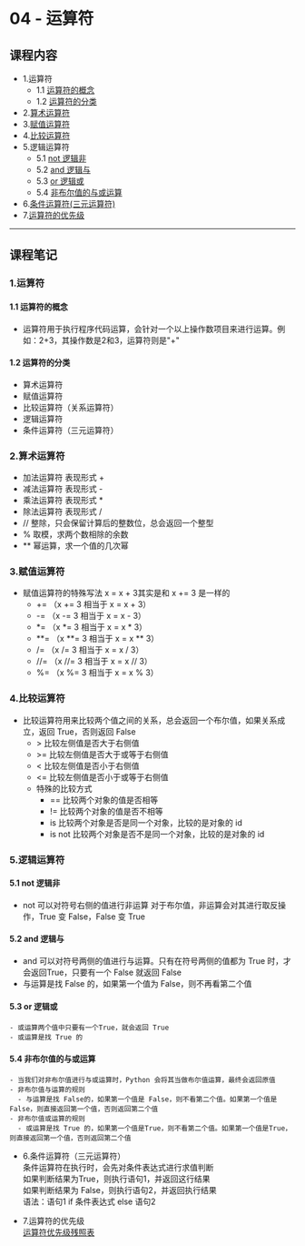 # 04 - 运算符
## 课程内容
  - 1.运算符
    - 1.1 [运算符的概念](https://github.com/queenta/Logic-Python/blob/master/LP_20200525.md#11-%E8%BF%90%E7%AE%97%E7%AC%A6%E7%9A%84%E6%A6%82%E5%BF%B5)
    - 1.2 [运算符的分类](https://github.com/queenta/Logic-Python/blob/master/LP_20200525.md#12-%E8%BF%90%E7%AE%97%E7%AC%A6%E7%9A%84%E5%88%86%E7%B1%BB)
  - 2.[算术运算符](https://github.com/queenta/Logic-Python/blob/master/LP_20200525.md#2%E7%AE%97%E6%9C%AF%E8%BF%90%E7%AE%97%E7%AC%A6)
  - 3.[赋值运算符](https://github.com/queenta/Logic-Python/blob/master/LP_20200525.md#3%E8%B5%8B%E5%80%BC%E8%BF%90%E7%AE%97%E7%AC%A6)
  - 4.[比较运算符](https://github.com/queenta/Logic-Python/blob/master/LP_20200525.md#4%E6%AF%94%E8%BE%83%E8%BF%90%E7%AE%97%E7%AC%A6)
  - 5.逻辑运算符
    - 5.1 [not 逻辑非](https://github.com/queenta/Logic-Python/blob/master/LP_20200525.md#51-not-%E9%80%BB%E8%BE%91%E9%9D%9E)
    - 5.2 [and 逻辑与](https://github.com/queenta/Logic-Python/blob/master/LP_20200525.md#52-and-%E9%80%BB%E8%BE%91%E4%B8%8E)
    - 5.3 [or 逻辑或](https://github.com/queenta/Logic-Python/blob/master/LP_20200525.md#53-or-%E9%80%BB%E8%BE%91%E6%88%96)
    - 5.4 [非布尔值的与或运算](https://github.com/queenta/Logic-Python/blob/master/LP_20200525.md#54-%E9%9D%9E%E5%B8%83%E5%B0%94%E5%80%BC%E7%9A%84%E4%B8%8E%E6%88%96%E8%BF%90%E7%AE%97)
  - 6.[条件运算符(三元运算符)]()
  - 7.[运算符的优先级]()
  
---

## 课程笔记
### 1.运算符
#### 1.1 运算符的概念
- 运算符用于执行程序代码运算，会针对一个以上操作数项目来进行运算。例如：2+3，其操作数是2和3，运算符则是"+"
#### 1.2 运算符的分类
- 算术运算符
- 赋值运算符
- 比较运算符（关系运算符）
- 逻辑运算符
- 条件运算符（三元运算符）
    
### 2.算术运算符
- 加法运算符 表现形式 +
- 减法运算符 表现形式 -
- 乘法运算符 表现形式 *
- 除法运算符 表现形式 /
- // 整除，只会保留计算后的整数位，总会返回一个整型
- % 取模，求两个数相除的余数
- ** 幂运算，求一个值的几次幂
  
### 3.赋值运算符
- 赋值运算符的特殊写法 x = x + 3其实是和 x += 3 是一样的
  - += （x += 3 相当于 x = x + 3）
  - -= （x -= 3 相当于 x = x - 3）
  - *= （x *= 3 相当于 x = x * 3）
  - **= （x **= 3 相当于 x = x ** 3）
  - /= （x /= 3 相当于 x = x / 3）
  - //= （x //= 3 相当于 x = x // 3）
  - %= （x %= 3 相当于 x = x % 3）

### 4.比较运算符
- 比较运算符用来比较两个值之间的关系，总会返回一个布尔值，如果关系成立，返回 True，否则返回 False
  - \> 比较左侧值是否大于右侧值
  - \>= 比较左侧值是否大于或等于右侧值
  - < 比较左侧值是否小于右侧值
  - <= 比较左侧值是否小于或等于右侧值
  - 特殊的比较方式
    - == 比较两个对象的值是否相等
    - != 比较两个对象的值是否不相等
    - is 比较两个对象是否是同一个对象，比较的是对象的 id
    - is not 比较两个对象是否不是同一个对象，比较的是对象的 id

### 5.逻辑运算符
#### 5.1 not 逻辑非
- not 可以对符号右侧的值进行非运算 对于布尔值，非运算会对其进行取反操作，True 变 False，False 变 True
#### 5.2 and 逻辑与
- and 可以对符号两侧的值进行与运算。只有在符号两侧的值都为 True 时，才会返回True，只要有一个 False 就返回 False
- 与运算是找 False 的，如果第一个值为 False，则不再看第二个值
#### 5.3 or 逻辑或
    - 或运算两个值中只要有一个True，就会返回 True
    - 或运算是找 True 的
#### 5.4 非布尔值的与或运算
    - 当我们对非布尔值进行与或运算时，Python 会将其当做布尔值运算，最终会返回原值
    - 非布尔值与运算的规则
      - 与运算是找 False的，如果第一个值是 False，则不看第二个值。如果第一个值是False，则直接返回第一个值，否则返回第二个值
    - 非布尔值或运算的规则
      - 或运算是找 True 的，如果第一个值是True，则不看第二个值。如果第一个值是True，则直接返回第一个值，否则返回第二个值
      
- 6.条件运算符（三元运算符）<br>
条件运算符在执行时，会先对条件表达式进行求值判断<br>
如果判断结果为True，则执行语句1，并返回这行结果<br>
如果判断结果为 False，则执行语句2，并返回执行结果<br>
语法：语句1 if 条件表达式 else 语句2<br>

- 7.运算符的优先级<br>
[运算符优先级残照表](https://docs.python.org/3/reference/expressions.html#operator-precedence)

